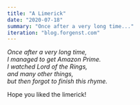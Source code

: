 ```yaml
---
title: "A Limerick"
date: "2020-07-18"
summary: "Once after a very long time..."
iteration: "blog.forgenst.com"
---
```


*Once after a very long time,* <br />
*I managed to get Amazon Prime.* <br />
*I watched Lord of the Rings,* <br />
*and many other things,* <br />
*but then forgot to finish this rhyme.* <br />

Hope you liked the limerick!
